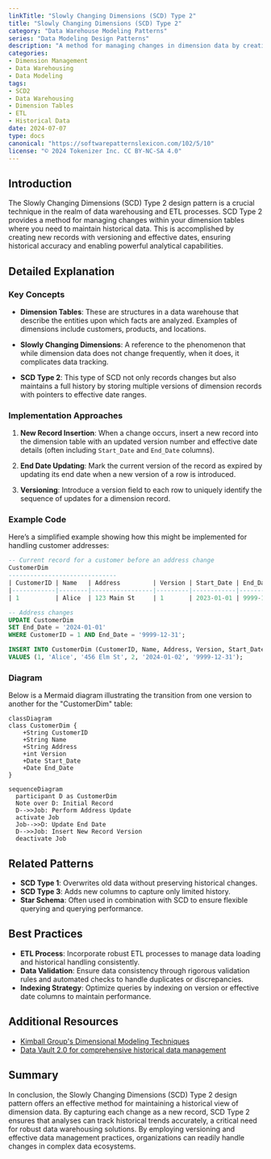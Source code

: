 ```yaml
---
linkTitle: "Slowly Changing Dimensions (SCD) Type 2"
title: "Slowly Changing Dimensions (SCD) Type 2"
category: "Data Warehouse Modeling Patterns"
series: "Data Modeling Design Patterns"
description: "A method for managing changes in dimension data by creating new records with versioning and effective dates."
categories:
- Dimension Management
- Data Warehousing
- Data Modeling
tags:
- SCD2
- Data Warehousing
- Dimension Tables
- ETL
- Historical Data
date: 2024-07-07
type: docs
canonical: "https://softwarepatternslexicon.com/102/5/10"
license: "© 2024 Tokenizer Inc. CC BY-NC-SA 4.0"
---
```



## Introduction

The Slowly Changing Dimensions (SCD) Type 2 design pattern is a crucial technique in the realm of data warehousing and ETL processes. SCD Type 2 provides a method for managing changes within your dimension tables where you need to maintain historical data. This is accomplished by creating new records with versioning and effective dates, ensuring historical accuracy and enabling powerful analytical capabilities.

## Detailed Explanation

### Key Concepts

- **Dimension Tables**: These are structures in a data warehouse that describe the entities upon which facts are analyzed. Examples of dimensions include customers, products, and locations.

- **Slowly Changing Dimensions**: A reference to the phenomenon that while dimension data does not change frequently, when it does, it complicates data tracking.

- **SCD Type 2**: This type of SCD not only records changes but also maintains a full history by storing multiple versions of dimension records with pointers to effective date ranges.

### Implementation Approaches

1. **New Record Insertion**: When a change occurs, insert a new record into the dimension table with an updated version number and effective date details (often including `Start_Date` and `End_Date` columns).

2. **End Date Updating**: Mark the current version of the record as expired by updating its end date when a new version of a row is introduced.

3. **Versioning**: Introduce a version field to each row to uniquely identify the sequence of updates for a dimension record.

### Example Code

Here’s a simplified example showing how this might be implemented for handling customer addresses:

```sql
-- Current record for a customer before an address change
CustomerDim
------------------------------
| CustomerID | Name   | Address         | Version | Start_Date | End_Date   |
|------------|--------|-----------------|---------|------------|------------|
| 1          | Alice  | 123 Main St     | 1       | 2023-01-01 | 9999-12-31 |

-- Address changes
UPDATE CustomerDim
SET End_Date = '2024-01-01'
WHERE CustomerID = 1 AND End_Date = '9999-12-31';

INSERT INTO CustomerDim (CustomerID, Name, Address, Version, Start_Date, End_Date)
VALUES (1, 'Alice', '456 Elm St', 2, '2024-01-02', '9999-12-31');
```

### Diagram

Below is a Mermaid diagram illustrating the transition from one version to another for the "CustomerDim" table:

```mermaid
classDiagram
class CustomerDim {
    +String CustomerID
    +String Name
    +String Address
    +int Version
    +Date Start_Date
    +Date End_Date
}
```

```mermaid
sequenceDiagram
  participant D as CustomerDim
  Note over D: Initial Record
  D-->>Job: Perform Address Update
  activate Job
  Job-->>D: Update End Date
  D-->>Job: Insert New Record Version
  deactivate Job
```

## Related Patterns

- **SCD Type 1**: Overwrites old data without preserving historical changes.
- **SCD Type 3**: Adds new columns to capture only limited history.
- **Star Schema**: Often used in combination with SCD to ensure flexible querying and querying performance.

## Best Practices

- **ETL Process**: Incorporate robust ETL processes to manage data loading and historical handling consistently.
- **Data Validation**: Ensure data consistency through rigorous validation rules and automated checks to handle duplicates or discrepancies.
- **Indexing Strategy**: Optimize queries by indexing on version or effective date columns to maintain performance.

## Additional Resources

- [Kimball Group's Dimensional Modeling Techniques](https://www.kimballgroup.com)
- [Data Vault 2.0 for comprehensive historical data management](https://datavaultalliance.com)

## Summary

In conclusion, the Slowly Changing Dimensions (SCD) Type 2 design pattern offers an effective method for maintaining a historical view of dimension data. By capturing each change as a new record, SCD Type 2 ensures that analyses can track historical trends accurately, a critical need for robust data warehousing solutions. By employing versioning and effective data management practices, organizations can readily handle changes in complex data ecosystems.

